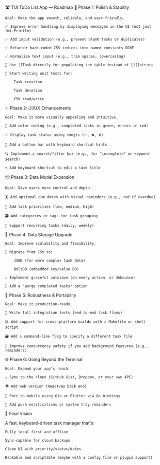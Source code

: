 🛣️ TUI ToDo List App — Roadmap
🧹 Phase 1: Polish & Stability

    Goal: Make the app smooth, reliable, and user-friendly.

    ✅ Improve error handling by displaying messages in the UI (not just fmt.Println)

    ✅ Add input validation (e.g., prevent blank tasks or duplicates)

    ✅ Refactor hard-coded CSV indices into named constants DONE

    ✅ Normalize text input (e.g., trim spaces, lowercasing)

    🔄 Use []Task directly for populating the table instead of [][]string

    🧪 Start writing unit tests for:

        Task creation

        Task deletion

        CSV read/write

✨ Phase 2: UI/UX Enhancements

    Goal: Make it more visually appealing and intuitive.

    🎨 Add color coding (e.g., completed tasks in green, errors in red)

    ✅ Display task status using emojis (✅, ❌, ⏳)

    🧾 Add a bottom bar with keyboard shortcut hints

    🔍 Implement a search/filter box (e.g., for "incomplete" or keyword search)

    ⌨️ Add keyboard shortcut to edit a task title

📦 Phase 3: Data Model Expansion

    Goal: Give users more control and depth.

    🗓️ Add optional due dates with visual reminders (e.g., red if overdue)

    📌 Add task priorities (low, medium, high)

    🗃️ Add categories or tags for task grouping

    🔁 Support recurring tasks (daily, weekly)

💾 Phase 4: Data Storage Upgrade

    Goal: Improve scalability and flexibility.

    🔄 Migrate from CSV to:

        JSON (for more complex task data)

        BoltDB (embedded key/value DB)

    ✍️ Implement graceful autosave (on every action, or debounce)

    🧹 Add a "purge completed tasks" option

🔐 Phase 5: Robustness & Portability

    Goal: Make it production-ready.

    🧪 Write full integration tests (end-to-end task flows)

    💻 Add support for cross-platform builds with a Makefile or shell script

    🗃️ Add a command-line flag to specify a different task file

    🧵 Improve concurrency safety if you add background features (e.g., reminders)

🌐 Phase 6: Going Beyond the Terminal

    Goal: Expand your app’s reach.

    ☁️ Sync to the cloud (GitHub Gist, Dropbox, or your own API)

    🌍 Add web version (React/Go back end)

    📱 Port to mobile using Gio or Flutter via Go bindings

    🔔 Add push notifications or system tray reminders

🏁 Final Vision

A fast, keyboard-driven task manager that's:

    Fully local-first and offline

    Sync-capable for cloud backups

    Clean UI with priority/status/dates

    Hackable and scriptable (maybe with a config file or plugin support)
